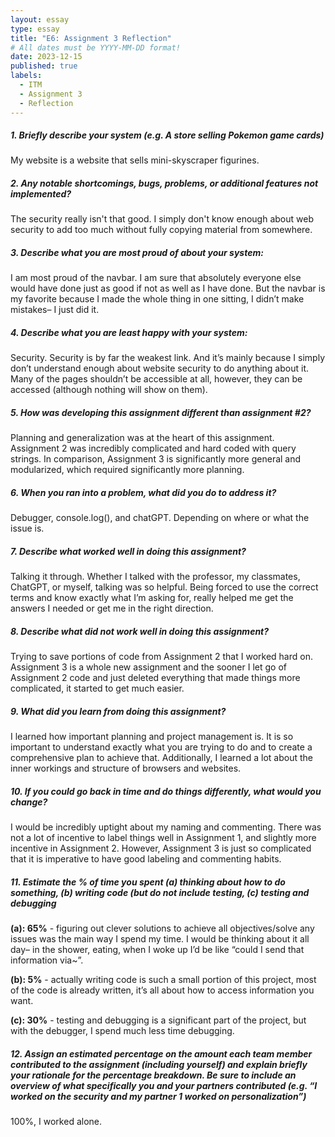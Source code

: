 ```yaml
---
layout: essay
type: essay
title: "E6: Assignment 3 Reflection"
# All dates must be YYYY-MM-DD format!
date: 2023-12-15
published: true
labels:
  - ITM
  - Assignment 3
  - Reflection
---
```


<h5>1. Briefly describe your system (e.g. A store selling Pokemon game cards)</h5>
<p>My website is a website that sells mini-skyscraper figurines.</p>
<h5>2. Any notable shortcomings, bugs, problems, or additional features not implemented?</h5>
<p>The security really isn't that good. I simply don't know enough about web security to add too much without fully copying material from somewhere.</p>
<h5>3. Describe what you are most proud of about your system:</h5>
<p>I am most proud of the navbar. I am sure that absolutely everyone else would have done just as good if not as well as I have done. But the navbar is my favorite because I made the whole thing in one sitting, I didn’t make mistakes– I just did it.</p>
<h5>4. Describe what you are least happy with your system:</h5>
<p>Security. Security is by far the weakest link. And it’s mainly because I simply don’t understand enough about website security to do anything about it. Many of the pages shouldn’t be accessible at all, however, they can be accessed (although nothing will show on them).</p>
<h5>5. How was developing this assignment different than assignment #2?</h5>
<p>Planning and generalization was at the heart of this assignment. Assignment 2 was incredibly complicated and hard coded with query strings. In comparison, Assignment 3 is significantly more general and modularized, which required significantly more planning.</p>
<h5>6. When you ran into a problem, what did you do to address it?</h5>
<p>Debugger, console.log(), and chatGPT. Depending on where or what the issue is.</p>
<h5>7. Describe what worked well in doing this assignment?</h5>
<p>Talking it through. Whether I talked with the professor, my classmates, ChatGPT, or myself, talking was so helpful. Being forced to use the correct terms and know exactly what I’m asking for, really helped me get the answers I needed or get me in the right direction.</p>
<h5>8. Describe what did not work well in doing this assignment?</h5>
<p>Trying to save portions of code from Assignment 2 that I worked hard on. Assignment 3 is a whole new assignment and the sooner I let go of Assignment 2 code and just deleted everything that made things more complicated, it started to get much easier.</p>
<h5>9. What did you learn from doing this assignment?</h5>
<p>I learned how important planning and project management is. It is so important to understand exactly what you are trying to do and to create a comprehensive plan to achieve that. Additionally, I learned a lot about the inner workings and structure of browsers and websites.
</p>
<h5>10. If you could go back in time and do things differently, what would you change?</h5>
<p>I would be incredibly uptight about my naming and commenting. There was not a lot of incentive to label things well in Assignment 1, and slightly more incentive in Assignment 2. However, Assignment 3 is just so complicated that it is imperative to have good labeling and commenting habits.</p>
<h5>11. Estimate the % of time you spent (a) thinking about how to do something, (b) writing code (but do not include testing, (c) testing and debugging</h5>
<p><b>(a): 65%</b> -  figuring out clever solutions to achieve all objectives/solve any issues was the main way I spend my time. I would be thinking about it all day– in the shower, eating, when I woke up I’d be like “could I send that information via~”.</p>
<p><b>(b): 5%</b>   -  actually writing code is such a small portion of this project, most of the code is already written, it’s all about how to access information you want.</p>
<p><b>(c): 30%</b> -  testing and debugging is a significant part of the project, but with the debugger, I spend much less time debugging.</p>
<h5>12. Assign an estimated percentage on the amount each team member contributed to the assignment (including yourself) and explain briefly your rationale for the percentage breakdown. Be sure to include an overview of what specifically you and your partners contributed (e.g. “I worked on the security and my partner 1 worked on personalization”)</h5>
<p>100%, I worked alone. </p>
